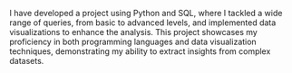 I have developed a project using Python and SQL, where I tackled a wide range of queries, from basic to advanced levels, and implemented data visualizations to enhance the analysis. This project showcases my proficiency in both programming languages and data visualization techniques, demonstrating my ability to extract insights from complex datasets.
